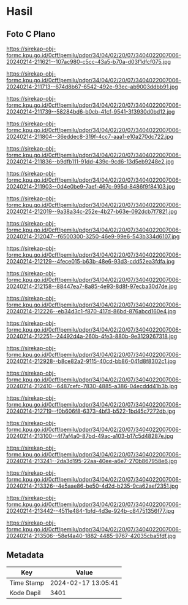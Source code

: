 # Hasil

## Foto C Plano

https://sirekap-obj-formc.kpu.go.id/0cff/pemilu/pdpr/34/04/02/20/07/3404022007006-20240214-211621--107ac980-c5cc-43a5-b70a-d03f1dfcf075.jpg

https://sirekap-obj-formc.kpu.go.id/0cff/pemilu/pdpr/34/04/02/20/07/3404022007006-20240214-211713--674d8b67-6542-492e-93ec-ab9003ddbb91.jpg

https://sirekap-obj-formc.kpu.go.id/0cff/pemilu/pdpr/34/04/02/20/07/3404022007006-20240214-211739--58284bd6-b0cb-41cf-9541-3f3930d0bd12.jpg

https://sirekap-obj-formc.kpu.go.id/0cff/pemilu/pdpr/34/04/02/20/07/3404022007006-20240214-211804--36eddec8-319f-4cc7-aaa1-e10a270dc722.jpg

https://sirekap-obj-formc.kpu.go.id/0cff/pemilu/pdpr/34/04/02/20/07/3404022007006-20240214-211836--b9dfb111-91dd-439c-9cd6-13d5eb9248e2.jpg

https://sirekap-obj-formc.kpu.go.id/0cff/pemilu/pdpr/34/04/02/20/07/3404022007006-20240214-211903--0d4e0be9-7aef-467c-995d-8486f9f84103.jpg

https://sirekap-obj-formc.kpu.go.id/0cff/pemilu/pdpr/34/04/02/20/07/3404022007006-20240214-212019--9a38a34c-252e-4b27-b63e-092dcb7f7821.jpg

https://sirekap-obj-formc.kpu.go.id/0cff/pemilu/pdpr/34/04/02/20/07/3404022007006-20240214-212047--f6500300-3250-46e9-99e6-543b334d6107.jpg

https://sirekap-obj-formc.kpu.go.id/0cff/pemilu/pdpr/34/04/02/20/07/3404022007006-20240214-212129--4fece015-b63b-48e6-93d3-cdd52ea3fdfa.jpg

https://sirekap-obj-formc.kpu.go.id/0cff/pemilu/pdpr/34/04/02/20/07/3404022007006-20240214-212158--88447ea7-8a85-4e93-8d8f-97ecba30d7de.jpg

https://sirekap-obj-formc.kpu.go.id/0cff/pemilu/pdpr/34/04/02/20/07/3404022007006-20240214-212226--eb34d3c1-f870-417d-86bd-876abcd160e4.jpg

https://sirekap-obj-formc.kpu.go.id/0cff/pemilu/pdpr/34/04/02/20/07/3404022007006-20240214-212251--24492d4a-260b-4fe3-880b-9e3129267318.jpg

https://sirekap-obj-formc.kpu.go.id/0cff/pemilu/pdpr/34/04/02/20/07/3404022007006-20240214-212928--b8ce82a2-9115-40cd-bb86-041d8f8302c1.jpg

https://sirekap-obj-formc.kpu.go.id/0cff/pemilu/pdpr/34/04/02/20/07/3404022007006-20240214-212410--6487cefc-7830-4885-a386-04ecddd41b3b.jpg

https://sirekap-obj-formc.kpu.go.id/0cff/pemilu/pdpr/34/04/02/20/07/3404022007006-20240214-212719--f0b606f8-6373-4bf3-b522-1bd45c7272db.jpg

https://sirekap-obj-formc.kpu.go.id/0cff/pemilu/pdpr/34/04/02/20/07/3404022007006-20240214-213100--4f7af4a0-87bd-49ac-a103-b17c5d48287e.jpg

https://sirekap-obj-formc.kpu.go.id/0cff/pemilu/pdpr/34/04/02/20/07/3404022007006-20240214-213241--2da3d195-22aa-40ee-a6e7-270b867958e6.jpg

https://sirekap-obj-formc.kpu.go.id/0cff/pemilu/pdpr/34/04/02/20/07/3404022007006-20240214-213326--4e5aae86-be50-4d2d-b235-9ca62aef2351.jpg

https://sirekap-obj-formc.kpu.go.id/0cff/pemilu/pdpr/34/04/02/20/07/3404022007006-20240214-213442--4511e484-1bfd-4d3e-924b-c84751356f77.jpg

https://sirekap-obj-formc.kpu.go.id/0cff/pemilu/pdpr/34/04/02/20/07/3404022007006-20240214-213506--58ef4a40-1882-4485-9767-42035cba5fdf.jpg


## Metadata

| Key        | Value               |
| ---------- | ------------------- |
| Time Stamp | 2024-02-17 13:05:41 |
| Kode Dapil | 3401                |



